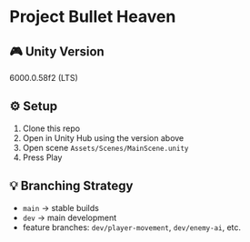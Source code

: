 # Project Bullet Heaven

## 🎮 Unity Version
 6000.0.58f2 (LTS)

## ⚙️ Setup
1. Clone this repo
2. Open in Unity Hub using the version above
3. Open scene `Assets/Scenes/MainScene.unity`
4. Press Play

## 💡 Branching Strategy
- `main` → stable builds
- `dev` → main development
- feature branches: `dev/player-movement`, `dev/enemy-ai`, etc.
